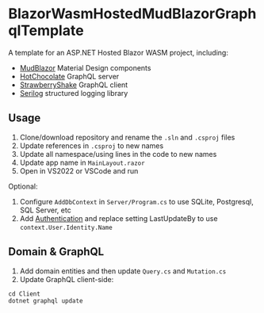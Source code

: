 # BlazorWasmHostedMudBlazorGraphqlTemplate

A template for an ASP.NET Hosted Blazor WASM project, including:

- [MudBlazor](https://mudblazor.com/) Material Design components
- [HotChocolate](https://chillicream.com/docs/hotchocolate/v13) GraphQL server
- [StrawberryShake](https://chillicream.com/docs/strawberryshake/v13) GraphQL client
- [Serilog](https://serilog.net/) structured logging library

## Usage

1. Clone/download repository and rename the `.sln` and `.csproj` files
1. Update references in `.csproj` to new names
1. Update all namespace/using lines in the code to new names
1. Update app name in `MainLayout.razor`
1. Open in VS2022 or VSCode and run

Optional:

1. Configure `AddDbContext` in `Server/Program.cs` to use SQLite, Postgresql, SQL Server, etc
1. Add [Authentication](https://learn.microsoft.com/en-us/aspnet/core/blazor/security/?view=aspnetcore-7.0) and replace setting LastUpdateBy to use `context.User.Identity.Name`

## Domain & GraphQL

1. Add domain entities and then update `Query.cs` and `Mutation.cs`
1. Update GraphQL client-side:
```
cd Client
dotnet graphql update
```
